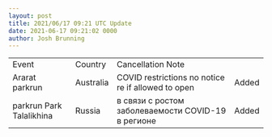 ```yaml
---
layout: post
title: 2021/06/17 09:21 UTC Update
date: 2021-06-17 09:21:02 0000
author: Josh Brunning
---
```


<table style='width: 100%'>
    <tr>
        <td>Event</td>
        <td>Country</td>
        <td>Cancellation Note</td>
        <td></td>
    </tr>
    <tr>
        <td>Ararat parkrun</td>
        <td>Australia</td>
        <td>COVID restrictions no notice re if allowed to open</td>
        <td>Added</td>
    </tr>
    <tr>
        <td>parkrun Park Talalikhina</td>
        <td>Russia</td>
        <td>в связи с ростом заболеваемости COVID-19 в регионе</td>
        <td>Added</td>
    </tr>

